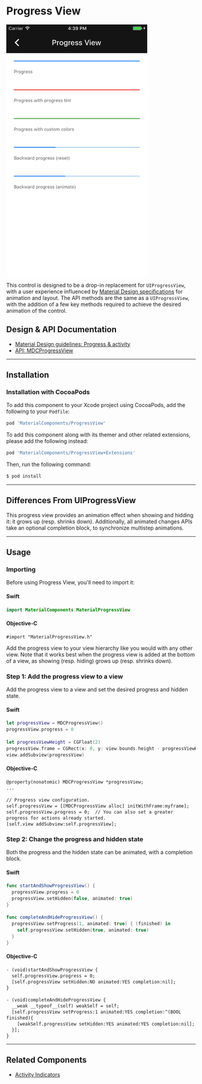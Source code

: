 <!--docs:
title: "Progress Views"
layout: detail
section: components
excerpt: "Progress View is a determinate and linear progress indicator that implements Material Design animation and layout."
iconId: progress_linear
path: /catalog/progress-indicators/progress-views/
api_doc_root: true
-->

# Progress View

<div class="article__asset article__asset--screenshot">
  <img src="docs/assets/progress_view.png" alt="Progress View" width="375">
</div>

This control is designed to be a drop-in replacement for `UIProgressView`, with a user experience
influenced by [Material Design specifications](https://material.io/guidelines/components/progress-activity.html#)
for animation and layout. The API methods are the same as a `UIProgressView`, with the addition of a
few key methods required to achieve the desired animation of the control.

## Design & API Documentation

<ul class="icon-list">
  <li class="icon-list-item icon-list-item--spec"><a href="https://material.io/guidelines/components/progress-activity.html">Material Design guidelines: Progress & activity</a></li>
  <li class="icon-list-item icon-list-item--link"><a href="https://material.io/components/ios/catalog/progress-indicators/progress-views/api-docs/Classes/MDCProgressView.html">API: MDCProgressView</a></li>
</ul>

- - -

## Installation

### Installation with CocoaPods

To add this component to your Xcode project using CocoaPods, add the following to your `Podfile`:

``` bash
pod 'MaterialComponents/ProgressView'
```
<!--{: .code-renderer.code-renderer--install }-->

To add this component along with its themer and other related extensions, please add the following instead:
``` bash
pod 'MaterialComponents/ProgressView+Extensions'
```

Then, run the following command:

``` bash
$ pod install
```

- - -

## Differences From UIProgressView

This progress view provides an animation effect when showing and hidding it: it grows up (resp.
shrinks down). Additionally, all animated changes APIs take an optional completion block, to
synchronize multistep animations.

- - -

## Usage

### Importing

Before using Progress View, you'll need to import it:

<!--<div class="material-code-render" markdown="1">-->
#### Swift
``` swift
import MaterialComponents.MaterialProgressView
```

#### Objective-C

``` objc
#import "MaterialProgressView.h"
```
<!--</div>-->

Add the progress view to your view hierarchy like you would with any other view. Note that it works
best when the progress view is added at the bottom of a view, as showing (resp. hiding) grows up
(resp. shrinks down).

### Step 1: Add the progress view to a view

Add the progress view to a view and set the desired progress and hidden state.

<!--<div class="material-code-render" markdown="1">-->
#### Swift

``` swift
let progressView = MDCProgressView()
progressView.progress = 0

let progressViewHeight = CGFloat(2)
progressView.frame = CGRect(x: 0, y: view.bounds.height - progressViewHeight, width: view.bounds.width, height: progressViewHeight)
view.addSubview(progressView)
```

#### Objective-C

``` objc
@property(nonatomic) MDCProgressView *progressView;
...

// Progress view configuration.
self.progressView = [[MDCProgressView alloc] initWithFrame:myframe];
self.progressView.progress = 0;  // You can also set a greater progress for actions already started.
[self.view addSubview:self.progressView];
```
<!--</div>-->

### Step 2: Change the progress and hidden state

Both the progress and the hidden state can be animated, with a completion block.

<!--<div class="material-code-render" markdown="1">-->
#### Swift

``` swift
func startAndShowProgressView() {
  progressView.progress = 0
  progressView.setHidden(false, animated: true)
}

func completeAndHideProgressView() {
  progressView.setProgress(1, animated: true) { (finished) in
    self.progressView.setHidden(true, animated: true)
  }
}
```

#### Objective-C

``` objc
- (void)startAndShowProgressView {
  self.progressView.progress = 0;
  [self.progressView setHidden:NO animated:YES completion:nil];
}

- (void)completeAndHideProgressView {
  __weak __typeof__(self) weakSelf = self;
  [self.progressView setProgress:1 animated:YES completion:^(BOOL finished){
    [weakSelf.progressView setHidden:YES animated:YES completion:nil];
  }];
}
```
<!--</div>-->

- - -

## Related Components

<ul class="icon-list">
  <li class="icon-list-item icon-list-item--components"><a href="../ActivityIndicator">Activity Indicators</a></li>
</ul>
